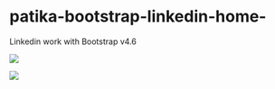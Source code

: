 # patika-bootstrap-linkedin-home-
Linkedin work with Bootstrap v4.6

![](screen-1.jpg)


![](screen-2.jpg)
